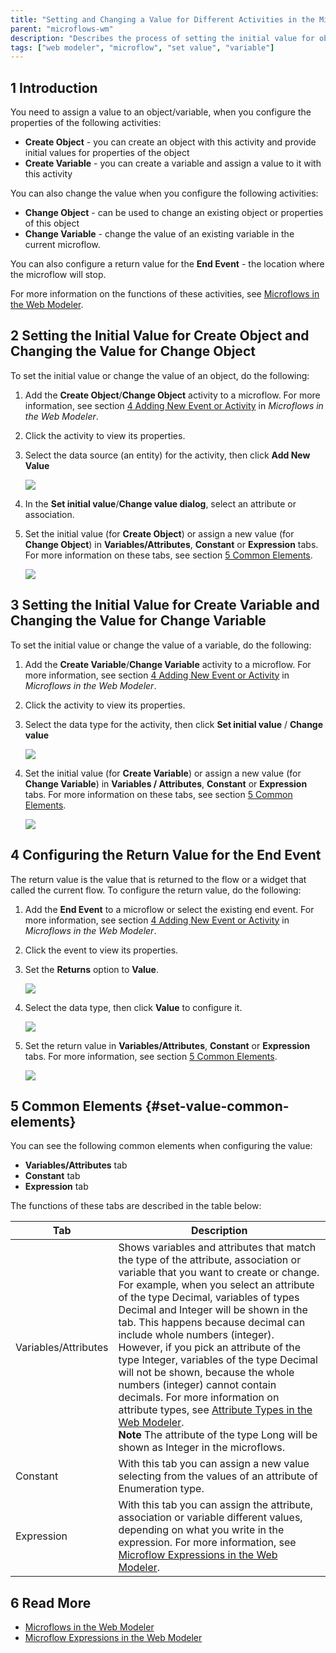 ```yaml
---
title: "Setting and Changing a Value for Different Activities in the Microflows in the Web Modeler"
parent: "microflows-wm"
description: "Describes the process of setting the initial value for objects or variables in the Mendix Web Modeler."
tags: ["web modeler", "microflow", "set value", "variable"]
---
```


## 1 Introduction 

You need to assign a value to an object/variable, when you configure the properties of the following activities:

* **Create Object** -  you can create an object with this activity and provide initial values for properties of the object 
* **Create Variable** - you can create a variable and assign a value to it with this activity 

You can also change the value when you configure the following activities:

* **Change Object** - can be used to change an existing object or properties of this object
* **Change Variable** - change the value of an existing variable in the current microflow. 

You can also configure a return value for the **End Event** - the location where the microflow will stop.

For more information on the functions of these activities, see [Microflows in the Web Modeler](microflows-wm). 

## 2 Setting the Initial Value for Create Object and Changing the Value for Change Object

 To set the initial value or change the value of an object, do the following:

1. Add the **Create Object**/**Change Object** activity to a microflow. For more information, see section [4 Adding New Event or Activity](microflows-wm#adding-activity-to-microflow) in *Microflows in the Web Modeler*.
2. Click the activity to view its properties.
3.  Select the data source (an entity) for the activity, then click **Add New Value**

    ![](attachments/microflows-setting-and-changing-value-wm/wm-add-new-value.png)

4. In the **Set initial value**/**Change value dialog**, select an attribute or association.
5.  Set the initial value (for **Create Object**) or assign a new value (for **Change Object**) in **Variables/Attributes**, **Constant** or **Expression** tabs.  For more information on these tabs, see section [5 Common Elements](#set-value-common-elements).

    ![](attachments/microflows-setting-and-changing-value-wm/wm-set-initial-value-object-dialog.png)

## 3 Setting the Initial Value for Create Variable and Changing the Value for Change Variable

To set the initial value or change the value of a variable, do the following:

1. Add the **Create Variable**/**Change Variable** activity to a microflow. For more information, see section [4 Adding New Event or Activity](microflows-wm#adding-activity-to-microflow) in *Microflows in the Web Modeler*.
2. Click the activity to view its properties.
3.  Select the data type for the activity, then click **Set initial value** / **Change value**

    ![](attachments/microflows-setting-and-changing-value-wm/wm-set-initial-value-var.png)

4.  Set the initial value (for **Create Variable**) or assign a new value (for **Change Variable**) in **Variables / Attributes**, **Constant** or **Expression** tabs.  For more information on these tabs, see section [5 Common Elements](#set-value-common-elements).

    ![](attachments/microflows-setting-and-changing-value-wm/wm-change-value-var-dialog.png)

## 4 Configuring the Return Value for the End Event 

The return value is the value that is returned to the flow or a widget that called the current flow. To configure the return value, do the following:

1. Add the **End Event** to a microflow or select the existing end event. For more information, see section [4 Adding New Event or Activity](microflows-wm#adding-activity-to-microflow) in *Microflows in the Web Modeler*.
2. Click the event to view its properties.
3.  Set the **Returns** option to **Value**.

    ![](attachments/microflows-setting-and-changing-value-wm/wm-end-event-returns-value-setting.png)

4.  Select the data type, then click **Value** to configure it.

    ![](attachments/microflows-setting-and-changing-value-wm/wm-configure-return-value.png)

5.  Set the return value in **Variables/Attributes**, **Constant** or **Expression** tabs. For more information, see section [5 Common Elements](#set-value-common-elements).

    ![](attachments/microflows-setting-and-changing-value-wm/wm-configure-retuen-value-dialog.png)

## 5 Common Elements {#set-value-common-elements}

You can see the following common elements when configuring the value:

* **Variables/Attributes** tab
* **Constant** tab
* **Expression** tab

The functions of these tabs are described in the table below:

| Tab                  | Description                                                  |
| -------------------- | ------------------------------------------------------------ |
| Variables/Attributes | Shows variables and attributes that match the type of the attribute, association or variable that you want to create or change. <br />For example, when you select  an attribute of the type Decimal, variables of types Decimal and Integer will be shown in the tab. This happens because decimal can include whole numbers (integer). However, if you pick an attribute of the type Integer, variables of the type Decimal will not be shown, because the whole numbers (integer) cannot contain decimals.  For more information on attribute types, see [Attribute Types in the Web Modeler](domain-models-attributes-wm).<br />**Note** The attribute of the type Long will be shown as Integer in the microflows. |
| Constant             | With this tab you can assign a new value selecting  from the values of an attribute of Enumeration type. |
| Expression           | With this tab you can assign the attribute, association or variable different values, depending on what you write in the expression. For more information, see [Microflow Expressions in the Web Modeler](microflows-expressions-wm). |

## 6 Read More

* [Microflows in the Web Modeler](microflows-wm)
* [Microflow Expressions in the Web Modeler](microflows-expressions-wm)

